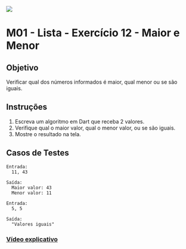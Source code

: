 ﻿![](https://i.imgur.com/xG74tOh.png)

# M01 - Lista - Exercício 12 - Maior e Menor

## Objetivo

Verificar qual dos números informados é maior, qual menor ou se são iguais.

## Instruções

1. Escreva um algoritmo em Dart que receba 2 valores.
2. Verifique qual o maior valor, qual o menor valor, ou se são iguais.
3. Mostre o resultado na tela.

## Casos de Testes

```
Entrada:
  11, 43

Saída:
  Maior valor: 43
  Menor valor: 11
```

```
Entrada:
  5, 5

Saída:
  "Valores iguais"
```

### [Vídeo explicativo](https://drive.google.com/file/d/1KKJJgF69lpoGXgusOpP0sgtyd-vs49IR/view?usp=sharing)
